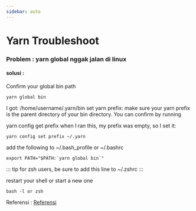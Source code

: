 ```yaml
---
sidebar: auto
---
```


# Yarn Troubleshoot

### Problem :  yarn global nggak jalan di linux
#### solusi :
Confirm your global bin path
```
yarn global bin
```
I got: /home/username/.yarn/bin
set yarn prefix:
make sure your yarn prefix is the parent directory of your bin directory. You can confirm by running

yarn config get prefix
when I ran this, my prefix was empty, so I set it:
```
yarn config set prefix ~/.yarn
```
add the following to ~/.bash_profile or ~/.bashrc
```
export PATH="$PATH:`yarn global bin`"
```

::: tip
for zsh users, be sure to add this line to ~/.zshrc
:::

restart your shell or start a new one
```
bash -l or zsh
```

Referensi : [Referensi](https://stackoverflow.com/questions/40317578/yarn-global-command-not-working/40333409#40333409)